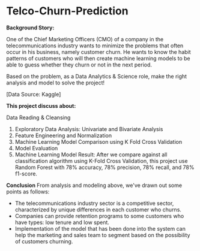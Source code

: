 # Telco-Churn-Prediction
**Background Story:** 

One of the Chief Marketing Officers (CMO) of a company in the telecommunications industry wants to minimize the problems that often occur in his business, namely customer churn. He wants to know the habit patterns of customers who will then create machine learning models to be able to guess whether they churn or not in the next period.

Based on the problem, as a Data Analytics & Science role, make the right analysis and model to solve the project!

[Data Source: Kaggle]

**This project discuss about:**

Data Reading & Cleansing
1. Exploratory Data Analysis: Univariate and Bivariate Analysis
2. Feature Engineering and Normalization
3. Machine Learning Model Comparison using K Fold Cross Validation
4. Model Evaluation
5. Machine Learning Model Result: After we compare against all classification algorithm using K-Fold Cross Validation, this project use Random Forest with 78% accuracy, 78% precision, 78% recall, and 78% f1-score.

**Conclusion** 
From analysis and modeling above, we've drawn out some points as follows:

*   The telecommunications industry sector is a competitive sector, characterized by unique differences in each customer who churns.
*   Companies can provide retention programs to some customers who have types: low tenure and low spent.
*   Implementation of the model that has been done into the system can help the marketing and sales team to segment based on the possibility of customers churning.

